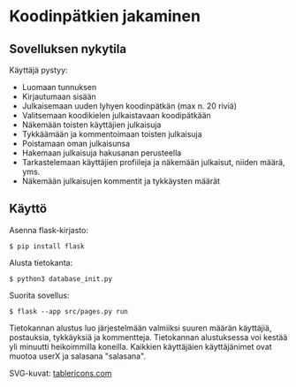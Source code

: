 # Koodinpätkien jakaminen

## Sovelluksen nykytila
Käyttäjä pystyy:
- Luomaan tunnuksen
- Kirjautumaan sisään
- Julkaisemaan uuden lyhyen koodinpätkän (max n. 20 riviä)
- Valitsemaan koodikielen julkaistavaan koodipätkään
- Näkemään toisten käyttäjien julkaisuja
- Tykkäämään ja kommentoimaan toisten julkaisuja
- Poistamaan oman julkaisunsa
- Hakemaan julkaisuja hakusanan perusteella
- Tarkastelemaan käyttäjien profiileja ja näkemään julkaisut, niiden määrä, yms.
- Näkemään julkaisujen kommentit ja tykkäysten määrät

## Käyttö

Asenna flask-kirjasto:

```
$ pip install flask
```

Alusta tietokanta:

```
$ python3 database_init.py
```

Suorita sovellus:

```
$ flask --app src/pages.py run
```

Tietokannan alustus luo järjestelmään valmiiksi suuren määrän käyttäjiä, postauksia, tykkäyksiä ja kommentteja. Tietokannan alustuksessa voi kestää yli minuutti heikoimmilla koneilla. Kaikkien käyttäjäien käyttäjänimet ovat muotoa userX ja salasana "salasana".

SVG-kuvat: [tablericons.com](https://tablericons.com)
